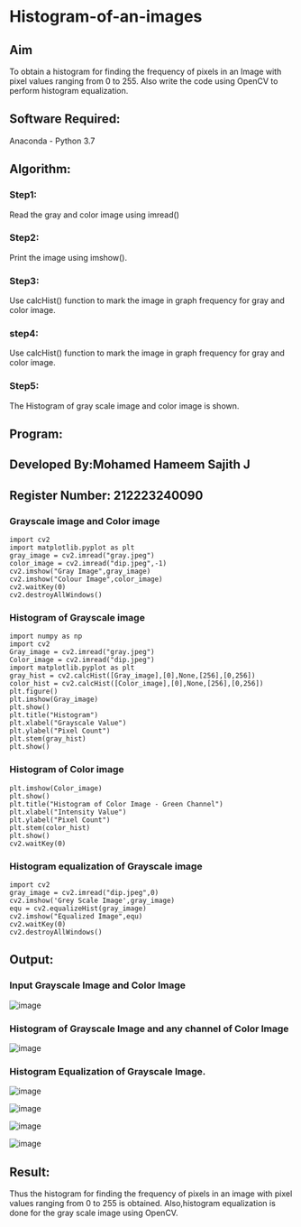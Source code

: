 # Histogram-of-an-images
## Aim
To obtain a histogram for finding the frequency of pixels in an Image with pixel values ranging from 0 to 255. Also write the code using OpenCV to perform histogram equalization.

## Software Required:
Anaconda - Python 3.7

## Algorithm:
### Step1:
Read the gray and color image using imread()

### Step2:
Print the image using imshow().

### Step3:
Use calcHist() function to mark the image in graph frequency for gray and color image.

### step4:
Use calcHist() function to mark the image in graph frequency for gray and color image.

### Step5:
The Histogram of gray scale image and color image is shown.


## Program:

## Developed By:Mohamed Hameem Sajith J
## Register Number: 212223240090


### Grayscale image and Color image
```
import cv2
import matplotlib.pyplot as plt
gray_image = cv2.imread("gray.jpeg")
color_image = cv2.imread("dip.jpeg",-1)
cv2.imshow("Gray Image",gray_image)
cv2.imshow("Colour Image",color_image)
cv2.waitKey(0)
cv2.destroyAllWindows()
```


### Histogram of Grayscale image
```
import numpy as np
import cv2
Gray_image = cv2.imread("gray.jpeg")
Color_image = cv2.imread("dip.jpeg")
import matplotlib.pyplot as plt
gray_hist = cv2.calcHist([Gray_image],[0],None,[256],[0,256])
color_hist = cv2.calcHist([Color_image],[0],None,[256],[0,256])
plt.figure()
plt.imshow(Gray_image)
plt.show()
plt.title("Histogram")
plt.xlabel("Grayscale Value")
plt.ylabel("Pixel Count")
plt.stem(gray_hist)
plt.show()
```

### Histogram of Color image
```
plt.imshow(Color_image)
plt.show()
plt.title("Histogram of Color Image - Green Channel")
plt.xlabel("Intensity Value")
plt.ylabel("Pixel Count")
plt.stem(color_hist)
plt.show()
cv2.waitKey(0)
```


### Histogram equalization of Grayscale image
```
import cv2
gray_image = cv2.imread("dip.jpeg",0)
cv2.imshow('Grey Scale Image',gray_image)
equ = cv2.equalizeHist(gray_image)
cv2.imshow("Equalized Image",equ)
cv2.waitKey(0)
cv2.destroyAllWindows()
```
## Output:
### Input Grayscale Image and Color Image

![image](https://github.com/22009150/Histogram-of-an-images/assets/118708624/a544b1f2-6c8d-4cbc-bce8-6be179ea8a2a)


### Histogram of Grayscale Image and any channel of Color Image

![image](https://github.com/22009150/Histogram-of-an-images/assets/118708624/f50eafea-aed2-4762-b1a2-648f9c9570d9)


### Histogram Equalization of Grayscale Image.

![image](https://github.com/22009150/Histogram-of-an-images/assets/118708624/9942d725-41be-4176-bad8-279b91390bfa)

![image](https://github.com/22009150/Histogram-of-an-images/assets/118708624/fe12accd-1cba-47fb-b641-e235c1584df2)

![image](https://github.com/22009150/Histogram-of-an-images/assets/118708624/0310da98-71ab-4697-be1d-68fa24a39f73)

![image](https://github.com/22009150/Histogram-of-an-images/assets/118708624/84b68301-0a31-4524-bdc4-5ed2bd6e20fd)

## Result: 
Thus the histogram for finding the frequency of pixels in an image with pixel values ranging from 0 to 255 is obtained. Also,histogram equalization is done for the gray scale image using OpenCV.
